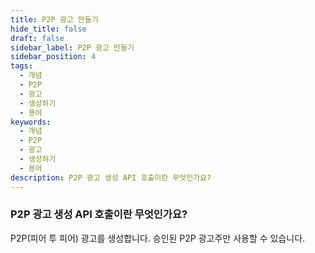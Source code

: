 ```yaml
---
title: P2P 광고 만들기
hide_title: false
draft: false
sidebar_label: P2P 광고 만들기
sidebar_position: 4
tags:
  - 개념
  - P2P
  - 광고
  - 생성하기
  - 용어
keywords:
  - 개념
  - P2P
  - 광고
  - 생성하기
  - 용어
description: P2P 광고 생성 API 호출이란 무엇인가요?
---
```


### P2P 광고 생성 API 호출이란 무엇인가요?

P2P(피어 투 피어) 광고를 생성합니다. 승인된 P2P 광고주만 사용할 수 있습니다.
